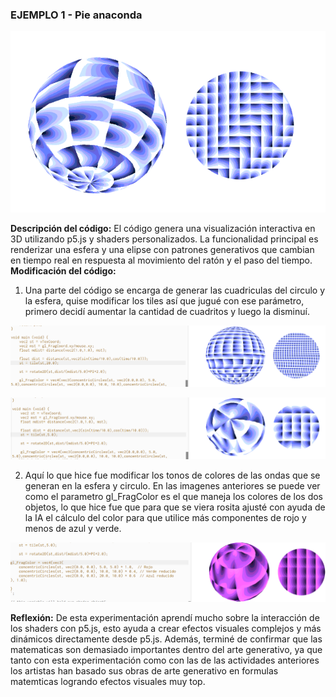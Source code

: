 ### EJEMPLO 1 - Pie anaconda 

![Cuandro Comparativo](../../../../assets/ejemplo7.png)

**Descripción del código:** 
El código genera una visualización interactiva en 3D utilizando p5.js y shaders personalizados. La funcionalidad principal es renderizar una esfera y una elipse con patrones generativos que cambian en tiempo real en respuesta al movimiento del ratón y el paso del tiempo.
**Modificación del código:** 

1. Una parte del código se encarga de generar las cuadriculas del circulo y la esfera, quise modificar los tiles así que jugué con ese parámetro, primero decidí aumentar la cantidad de cuadritos y luego la disminuí.
   
![Cuandro Comparativo](../../../../assets/ejemplo8.png)

![Cuandro Comparativo](../../../../assets/ejemplo9.png)

2. Aquí lo que hice fue modificar los tonos de colores de las ondas que se generan en la esfera y circulo. En las imagenes anteriores se puede ver como el parametro gl_FragColor es el que maneja los colores de los dos objetos, lo que hice fue que para que se viera rosita ajusté con ayuda de la IA el cálculo del color para que utilice más componentes de rojo y menos de azul y verde.

![Cuandro Comparativo](../../../../assets/ejemplo10.png)

**Reflexión:** 
De esta experimentación aprendí mucho sobre la interacción de los shaders con p5.js, esto ayuda a crear efectos visuales complejos y más dinámicos directamente desde p5.js. Además, terminé de confirmar que las matematicas son demasiado importantes dentro del arte generativo, ya que tanto con esta experimentación como con las de las actividades anteriores los artistas han basado sus obras de arte generativo en formulas matemticas logrando efectos visuales muy top. 
